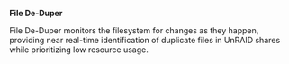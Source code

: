 **File De-Duper**

File De-Duper monitors the filesystem for changes as they happen, providing near real-time identification of duplicate files in UnRAID shares while prioritizing low resource usage.